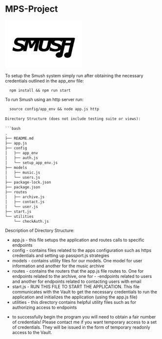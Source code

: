 # MPS-Project

<img src='https://github.com/ethantanen/MPS-Project/blob/master/static/logo.png' width="50%" height='50%'/>

To setup the Smush system simply run after obtaining the necessary credentials outlined in the app_env file:

```console
  npm install && npm run start
```

To run Smush using an http server run:

```console
  source config/app_env && node app.js http 

Directory Structure (does not include testing suite or views):

```bash
.
├── README.md
├── app.js
├── config
│   ├── app_env
│   ├── auth.js
│   └── setup_app_env.js
├── models
│   ├── music.js
│   └── users.js
├── package-lock.json
├── package.json
├── routes
│   ├── archive.js
│   ├── contact.js
│   └── user.js
├── start.js
└── utilities
    └── checkAuth.js
```

Description of Directory Structure:

  - app.js - this file setups the application and routes calls to specific endpoints
  - config - contains files related to the apps configuration such as https credentials and setting up passport.js strategies
  - models - contains utility files for our models. One model for user information and another for the music archive
  - routes - contains the routers that the app.js file routes to. One for endpoints related to the archive, one for - -endpoints related to users and another for endpoints related to contacting users with email
  - start.js - RUN THIS FILE TO START THE APPLICATION. This file communicates with the Vault to get the necessary credentials to run the application and initializes the application (using the app.js file)
  - utilities - this directory contains helpful utility files such as for authorizing access to endpoints
  
  * to successfully begin the program you will need to obtain a fair number of credentials! Please contact me if you want temporary access to a set of credentials. They will be issued in the form of temporary readonly access to the Vault. 
